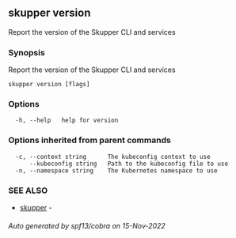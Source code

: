 ## skupper version

Report the version of the Skupper CLI and services

### Synopsis

Report the version of the Skupper CLI and services

```
skupper version [flags]
```

### Options

```
  -h, --help   help for version
```

### Options inherited from parent commands

```
  -c, --context string      The kubeconfig context to use
      --kubeconfig string   Path to the kubeconfig file to use
  -n, --namespace string    The Kubernetes namespace to use
```

### SEE ALSO

* [skupper](skupper.md)	 - 

###### Auto generated by spf13/cobra on 15-Nov-2022
